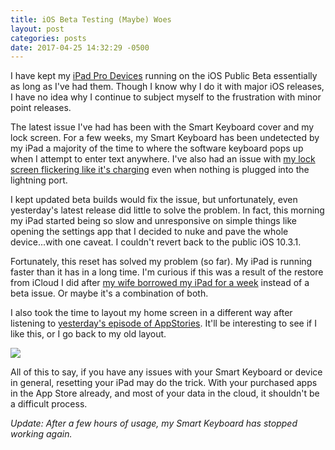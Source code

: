 ```yaml
---
title: iOS Beta Testing (Maybe) Woes
layout: post
categories: posts
date: 2017-04-25 14:32:29 -0500
---
```



I have kept my [iPad Pro Devices](https://mobile.twitter.com/pschiller/status/725791354769399808) running on the iOS Public Beta essentially as long as I've had them. Though I know why I do it with major iOS releases, I have no idea why I continue to subject myself to the frustration with minor point releases.

The latest issue I've had has been with the Smart Keyboard cover and my lock screen. For a few weeks, my Smart Keyboard has been undetected by my iPad a majority of the time to where the software keyboard pops up when I attempt to enter text anywhere. I've also had an issue with [my lock screen flickering like it's charging](https://twitter.com/craigmcclellan/status/856580755480346626) even when nothing is plugged into the lightning port.

I kept updated beta builds would fix the issue, but unfortunately, even yesterday's latest release did little to solve the problem. In fact, this morning my iPad started being so slow and unresponsive on simple things like opening the settings app that I decided to nuke and pave the whole device...with one caveat. I couldn't revert back to the public iOS 10.3.1.

Fortunately, this reset has solved my problem (so far). My iPad is running faster than it has in a long time. I'm curious if this was a result of the restore from iCloud I did after [my wife borrowed my iPad for a week](https://theclassnerd.com/the-singlepad-lifestyle-6009b2595f84) instead of a beta issue. Or maybe it's a combination of both.

I also took the time to layout my home screen in a different way after listening to [yesterday's episode of AppStories](https://overcast.fm/+I5Cn4AmVs). It'll be interesting to see if I like this, or I go back to my old layout.

![](/assets/img/4-25-homescreens.png)

All of this to say, if you have any issues with your Smart Keyboard or device in general, resetting your iPad may do the trick. With your purchased apps in the App Store already, and most of your data in the cloud, it shouldn't be a difficult process.

*Update: After a few hours of usage, my Smart Keyboard has stopped working again.*
